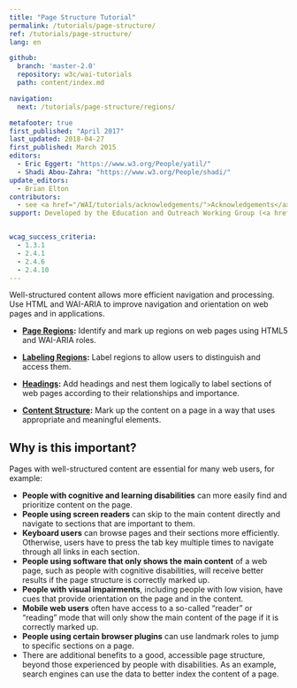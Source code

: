 ```yaml
---
title: "Page Structure Tutorial"
permalink: /tutorials/page-structure/
ref: /tutorials/page-structure/
lang: en

github:
  branch: 'master-2.0'
  repository: w3c/wai-tutorials
  path: content/index.md

navigation:
  next: /tutorials/page-structure/regions/

metafooter: true
first_published: "April 2017"
last_updated: 2018-04-27
first_published: March 2015
editors:
  - Eric Eggert: "https://www.w3.org/People/yatil/"
  - Shadi Abou-Zahra: "https://www.w3.org/People/shadi/"
update_editors:
  - Brian Elton
contributors:
  - see <a href="/WAI/tutorials/acknowledgements/">Acknowledgements</a>
support: Developed by the Education and Outreach Working Group (<a href="https://www.w3.org/groups/wg/eowg">EOWG</a>). Developed with support from the <a href="https://www.w3.org/WAI/ACT/">WAI-ACT project</a>, co-funded by the <strong>European Commission <abbr title="Information Society Technologies">IST</abbr> Programme</strong>.


wcag_success_criteria:
  - 1.3.1
  - 2.4.1
  - 2.4.6
  - 2.4.10
---
```


Well-structured content allows more efficient navigation and processing. Use HTML and WAI-ARIA to improve navigation and orientation on web pages and in applications.

* **[Page Regions](/tutorials/page-structure/regions/):** Identify and mark up regions on web pages using HTML5 and WAI-ARIA roles.

* **[Labeling Regions](/tutorials/page-structure/labels/):** Label regions to allow users to distinguish and access them.

* **[Headings](/tutorials/page-structure/headings/):** Add headings and nest them logically to label sections of web pages according to their relationships and importance.

* **[Content Structure](/tutorials/page-structure/content/):** Mark up the content on a page in a way that uses appropriate and meaningful elements.

## Why is this important?

Pages with well-structured content are essential for many web users, for example:

* **People with cognitive and learning disabilities** can more easily find and prioritize content on the page.
* **People using screen readers** can skip to the main content directly and navigate to sections that are important to them.
* **Keyboard users** can browse pages and their sections more efficiently. Otherwise, users have to press the tab key multiple times to navigate through all links in each section.
* **People using software that only shows the main content** of a web page, such as people with cognitive disabilities, will receive better results if the page structure is correctly marked up.
* **People with visual impairments**, including people with low vision, have cues that provide orientation on the page and in the content.
* **Mobile web users** often have access to a so-called “reader” or “reading” mode that will only show the main content of the page if it is correctly marked up.
* **People using certain browser plugins** can use landmark roles to jump to specific sections on a page.
* There are additional benefits to a good, accessible page structure, beyond those experienced by people with disabilities. As an example, search engines can use the data to better index the content of a page.
